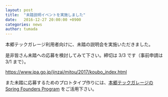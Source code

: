 ```yaml
---
layout: post
title:  "未踏説明イベントを実施しました"
date:   2016-12-27 20:00:00 +0900
categories: news
author: tumada
---
```


本郷テックガレージ利用者向けに、未踏の説明会を実施いただきました。

是非皆さん未踏への応募を検討してみて下さい。締切は 3/3 です（事前申請は 3/1 まで）。

https://www.ipa.go.jp/jinzai/mitou/2017/koubo_index.html

また未踏に応募するためのプロトタイプ作りには、[本郷テックガレージの Spring Founders Program](http://www.ducr.u-tokyo.ac.jp/jp/venture/sfp.html) をご活用下さい。

